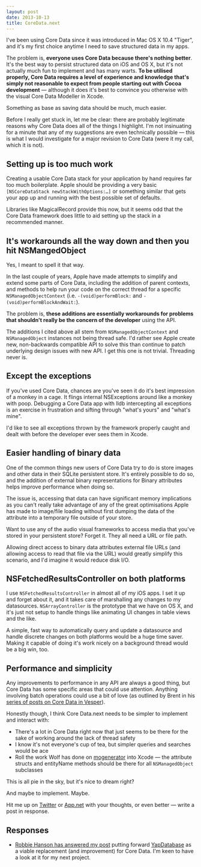 ```yaml
---
layout: post
date: 2013-10-13  
title: CoreData.next
---
```


I've been using Core Data since it was introduced in Mac OS X 10.4 "Tiger", and it's my first choice anytime I need to save structured data in my apps.

The problem is, **everyone uses Core Data because there's nothing better**. It's the best way to persist structured data on iOS and OS X, but it's not actually much fun to implement and has many warts. **To be utilised properly, Core Data requires a level of experience and knowledge that's simply not reasonable to expect from people starting out with Cocoa development** — although it does it's best to convince you otherwise with the visual Core Data Modeller in Xcode.

Something as base as saving data should be much, much easier.

Before I really get stuck in, let me be clear: there are probably legitimate reasons why Core Data does all of the things I highlight. I'm not insinuating for a minute that any of my suggestions are even technically possible — this is what I would investigate for a major revision to Core Data (were it my call, which it is not).

## Setting up is too much work

Creating a usable Core Data stack for your application by hand requires far too much boilerplate. Apple should be providing a very basic `[NSCoreDataStack newStackWithOptions:…]` or something similar that gets your app up and running with the best possible set of defaults.

Libraries like MagicalRecord provide this now, but it seems odd that the Core Data framework does little to aid setting up the stack in a recommended manner.

## It's workarounds all the way down and then you hit NSMangedObject

Yes, I meant to spell it that way.

In the last couple of years, Apple have made attempts to simplify and extend some parts of Core Data, including the addition of parent contexts, and methods to help run your code on the correct thread for a specific `NSManagedObjectContext` (i.e. `-(void)performBlock:` and `-(void)performBlockAndWait:`).

The problem is, **these additions are essentially workarounds for problems that shouldn't really be the concern of the developer** using the API.

The additions I cited above all stem from `NSManagedObjectContext` and `NSManagedObject` instances not being thread safe. I'd rather see Apple create new, non-backwards compatible API to solve this than continue to patch underlying design issues with new API. I get this one is not trivial. Threading never is.

## Except the exceptions

If you've used Core Data, chances are you've seen it do it's best impression of a monkey in a cage. It flings internal NSExceptions around like a monkey with poop. Debugging a Core Data app with lldb intercepting all exceptions is an exercise in frustration and sifting through "what's yours" and "what's mine".

I'd like to see all exceptions thrown by the framework properly caught and dealt with before the developer ever sees them in Xcode.

## Easier handling of binary data

One of the common things new users of Core Data try to do is store images and other data in their SQLite persistent store. It's entirely possible to do so, and the addition of external binary representations for Binary attributes helps improve performance when doing so.

The issue is, accessing that data can have significant memory implications as you can't really take advantage of any of the great optimisations Apple has made to image/file loading without first dumping the data of the attribute into a temporary file outside of your store.

Want to use any of the audio visual frameworks to access media that you've stored in your persistent store? Forget it. They all need a URL or file path.

Allowing direct access to binary data attributes external file URLs (and allowing access to read that file via the URL) would greatly simplify this scenario, and I'd imagine it would reduce disk I/O.

## NSFetchedResultsController on both platforms

I use `NSFetchedResultsController` in almost all of my iOS apps. I set it up and forget about it, and it takes care of marshalling any changes to my datasources. `NSArrayController` is the prototype that we have on OS X, and it's just not setup to handle things like animating UI changes in table views and the like.

A simple, fast way to automatically query and update a datasource and handle discrete changes on both platforms would be a huge time saver. Making it capable of doing it's work nicely on a background thread would be a big win, too.

## Performance and simplicity

Any improvements to performance in any API are always a good thing, but Core Data has some specific areas that could use attention. Anything involving batch operations could use a bit of love (as outlined by Brent in his [series of posts on Core Data in Vesper](http://inessential.com/2013/10/05/vesper_sync_diary_2_core_data)).

Honestly though, I think Core Data.next needs to be simpler to implement and interact with:

* There's a lot in Core Data right now that just seems to be there for the sake of working around the lack of thread safety
* I know it's not everyone's cup of tea, but simpler queries and searches would be ace
* Roll the work Wolf has done on [mogenerator](http://rentzsch.github.io/mogenerator/) into Xcode — the attribute structs and entityName methods should be there for all `NSManagedObject` subclasses

This is all pie in the sky, but it's nice to dream right?

And maybe to implement. Maybe.

Hit me up on [Twitter](http://twitter.com/tonyarnold/) or [App.net](http://alpha.app.net/tonyarnold/) with your thoughts, or even better — write a post in response.

## Responses

* [Robbie Hanson has answered my post](http://deusty.blogspot.com.au/2014/01/response-coredatanext.html) putting forward [YapDatabase](https://github.com/yaptv/YapDatabase) as a viable replacement (and improvement) for Core Data. I'm keen to have a look at it for my next project.
